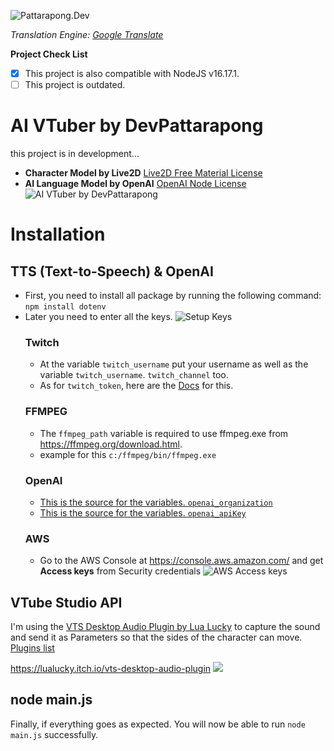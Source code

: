 ![Pattarapong.Dev](https://cdn.silapa.xyz/icon/logo/png/PattarapongDev.png)

*Translation Engine: [Google Translate](https://translate.google.com/)*

**Project Check List**
- [x]  This project is also compatible with NodeJS v16.17.1.
- [ ]  This project is outdated.

# AI VTuber by DevPattarapong
this project is in development...

* **Character Model by Live2D**
[Live2D Free Material License](https://www.live2d.jp/en/terms/live2d-free-material-license-agreement/)
* **AI Language Model by OpenAI**
[OpenAI Node License](https://github.com/openai/openai-node/blob/master/LICENSE)
![AI VTuber by DevPattarapong](https://cdn.silapa.xyz/img/devpattarapong/Screenshot.png)

# Installation
## TTS (Text-to-Speech) & OpenAI
- First, you need to install all package by running the following command: `npm install dotenv`
- Later you need to enter all the keys.
    ![Setup Keys](https://cdn.silapa.xyz/img/devpattarapong/Screenshot%202023-01-23%20203518.png)
    ### Twitch
    - At the variable `twitch_username` put your username as well as the variable `twitch_username`. `twitch_channel` too.
    - As for `twitch_token`, here are the [Docs](https://dev.twitch.tv/docs/authentication/getting-tokens-oauth/#authorization-code-grant-flow) for this.
    ### FFMPEG
    - The `ffmpeg_path` variable is required to use ffmpeg.exe from https://ffmpeg.org/download.html.
    - example for this `c:/ffmpeg/bin/ffmpeg.exe`
    ### OpenAI
    - [This is the source for the variables. `openai_organization`](https://beta.openai.com/account/org-settings)
    - [This is the source for the variables. `openai_apiKey`](https://beta.openai.com/account/api-keys)
    ### AWS
    - Go to the AWS Console at https://console.aws.amazon.com/ and get **Access keys** from Security credentials
    ![AWS Access keys](https://cdn.silapa.xyz/img/devpattarapong/Screenshot%202023-01-23%20203227.png)

## VTube Studio API
I'm using the [VTS Desktop Audio Plugin by Lua Lucky](https://lualucky.itch.io/vts-desktop-audio-plugin) to capture the sound and send it as Parameters so that the sides of the character can move.
[Plugins list](https://github.com/DenchiSoft/VTubeStudio)

https://lualucky.itch.io/vts-desktop-audio-plugin
![](https://cdn.silapa.xyz/img/devpattarapong/Screenshot%202023-01-23%20165939.png)

## node main.js
Finally, if everything goes as expected. You will now be able to run `node main.js` successfully.

